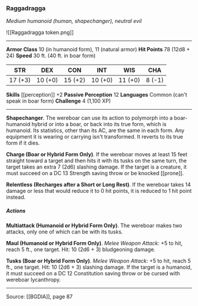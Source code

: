 ### Raggadragga
_Medium humanoid (human, shapechanger), neutral evil_

![[Raggadragga token.png]]


---

**Armor Class** 10 (in humanoid form), 11 (natural armor)
**Hit Points** 78 (12d8 + 24)
**Speed** 30 ft. (40 ft. in boar form)

| STR     | DEX     | CON     | INT     | WIS     | CHA     |
|---------|---------|---------|---------|---------|---------|
| 17 (+3) | 10 (+0) | 15 (+2) | 10 (+0) | 11 (+0) | 8 (-1) |

**Skills** [[perception]] +2
**Passive Perception** 12
**Languages** Common (can't speak in boar form)
**Challenge** 4 (1,100 XP)

---

**Shapechanger**. The wereboar can use its action to polymorph into a boar-humanoid hybrid or into a boar, or back into its true form, which is humanoid. Its statistics, other than its AC, are the same in each form. Any equipment it is wearing or carrying isn't transformed. It reverts to its true form if it dies.

**Charge (Boar or Hybrid Form Only)**. If the wereboar moves at least 15 feet straight toward a target and then hits it with its tusks on the same turn, the target takes an extra 7 (2d6) slashing damage. If the target is a creature, it must succeed on a DC 13 Strength saving throw or be knocked [[prone]].

**Relentless (Recharges after a Short or Long Rest)**. If the wereboar takes 14 damage or less that would reduce it to 0 hit points, it is reduced to 1 hit point instead.

##### Actions
**Multiattack (Humanoid or Hybrid Form Only)**. The wereboar makes two attacks, only one of which can be with its tusks.

**Maul (Humanoid or Hybrid Form Only)**. _Melee Weapon Attack:_ +5 to hit, reach 5 ft., one target. Hit: 10 (2d6 + 3) bludgeoning damage.

**Tusks (Boar or Hybrid Form Only)**. _Melee Weapon Attack:_ +5 to hit, reach 5 ft., one target. Hit: 10 (2d6 + 3) slashing damage. If the target is a humanoid, it must succeed on a DC 12 Constitution saving throw or be cursed with wereboar lycanthropy.


---

Source: [[BGDIA]], page 87